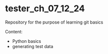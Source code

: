 # tester_ch_07_12_24

Repository for the purpose of learning git basics

Content:
- Python basics
- generating test data